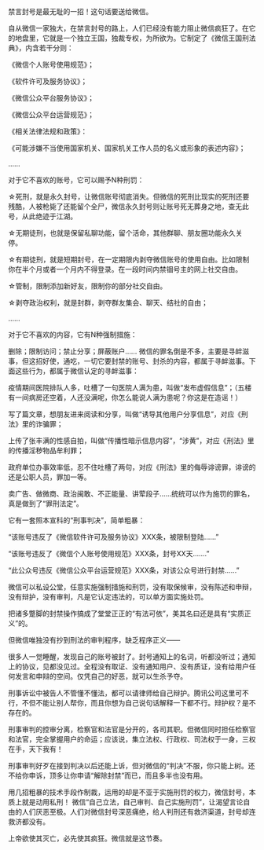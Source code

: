 

禁言封号是最无耻的一招！这句话要送给微信。

自从微信一家独大，在禁言封号的路上，人们已经没有能力阻止微信疯狂了。在它的地盘里，它就是一个独立王国，独裁专权，为所欲为。它制定了《微信王国刑法典》，内含若干分则：

《微信个人账号使用规范》；

《软件许可及服务协议》；

《微信公众平台服务协议》；

《微信公众平台运营规范》；

《相关法律法规和政策》：

《可能涉嫌不当使用国家机关、国家机关工作人员的名义或形象的表述内容》；

……

对于它不喜欢的账号，它可以赐予N种刑罚：

☆死刑，就是永久封号，让微信账号彻底消失。但微信的死刑比现实的死刑还要残酷，人被枪毙了还能留个全尸，微信永久封号则让账号死无葬身之地，查无此号，从此绝迹于江湖。

☆无期徒刑，也就是保留私聊功能，留个活命，其他群聊、朋友圈功能永久关停。

☆有期徒刑，就是短期封号，在一定期限内剥夺微信账号的使用自由。比如限制你在半个月或者一个月内不得登录。在一段时间内禁锢号主的网上社交自由。

☆管制，限制添加新好友，限制你的部分社交自由。

☆剥夺政治权利，就是封群，剥夺群友集会、聊天、结社的自由；

……

对于它不喜欢的内容，它有N种强制措施：

删除；限制访问；禁止分享；屏蔽账户…… 微信的罪名倒是不多，主要是寻衅滋事，但这招好使，通吃，一切它要封禁的账号、封杀的内容，都属于寻衅滋事。下面这些行为，都属于微信认定的寻衅滋事：

疫情期间医院排队人多，吐槽了一句医院人满为患，叫做“发布虚假信息”；（五楼有一间病房还空着，人还没满呢，你怎么能说人满为患呢？你这是在造谣！）

写了篇文章，想朋友进来阅读和分享，叫做“诱导其他用户分享信息”，对应《刑法》里的诈骗罪；

上传了张丰满的性感自拍，叫做“传播性暗示信息内容”，“涉黄”，对应《刑法》里的传播淫秽物品牟利罪；

政府单位办事效率低，忍不住吐槽了两句，对应《刑法》里的侮辱诽谤罪，诽谤的还是公职人员，罪加一等。

卖广告、做微商、政治闽敢、不正能量、讲荤段子&#8230;&#8230;统统可以作为施罚的罪名，真是做到了“罪刑法定”。

它有一套照本宣科的“刑事判决”，简单粗暴：

“该账号违反了《微信软件许可及服务协议》XXX条，被限制登陆&#8230;&#8230;”

“该账号违反了《微信个人账号使用规范》XXX条，封号XX天&#8230;&#8230;.”

“此公众号违反《微信公众平台运营规范》XXX条，对该公众号进行封禁&#8230;&#8230;” 

微信可以私设公堂，任意实施强制措施和刑罚，没有取保候审，没有陈述和申辩，没有辩护，没有审判，凡是它认定违法的，可以单方面实施处罚。

把诸多蹩脚的封禁操作搞成了堂堂正正的“有法可依”，美其名曰还是具有“实质正义”的。

但微信唯独没有抄到刑法的审判程序，缺乏程序正义——

很多人一觉睡醒，发现自己的账号被封了。封号通知上的名词，听都没听过；通知上的协议，见都没见过。全程没有取证、没有通知用户、没有质证，没有给用户任何发言和申辩的空间。仅凭自己的好恶，就可以生杀予夺。

刑事诉讼中被告人不管懂不懂法，都可以请律师给自己辩护。腾讯公司这里可不行，不但不能让别人帮你，而且你想为自己说句话解释一下都不行。辩护权？是不存在的。

刑事审判的控审分离，检察官和法官是分开的，各司其职。但微信同时担任检察官和法官，完全掌握用户的命运；应该说，集立法权、行政权、司法权于一身，三权在手，天下我有！

刑事审判好歹在接到判决以后还能上诉，但对微信的“判决”不服，你只能上树。还不给你申诉，顶多让你申请“解除封禁”而已，而且多半也没有用。

用几招粗暴的技术手段作制裁，运用的却是不亚于实施刑罚的权力，微信封号，本质上就是动用私刑！ 微信“自己立法，自己审判、自己实施刑罚”，让渴望言论自由的人们厌恶至极。人们对微信封号深恶痛绝，给人判刑还有救济渠道，封号却连救济都没有。

上帝欲使其灭亡，必先使其疯狂。微信就是这节奏。 
